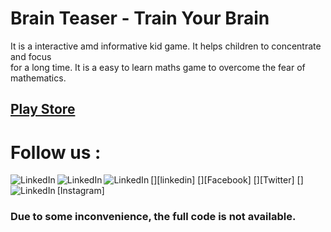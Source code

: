 # Brain Teaser - Train Your Brain
It is a interactive amd informative kid game. It helps children to concentrate and focus \
for a long time. It is a easy to learn maths game to overcome the fear of mathematics.

## [Play Store](https://play.google.com/store/apps/details?id=com.kodoshinobi.braintrainermaths)

# Follow us :
[<img align="left" alt="LinkedIn" src="https://cdn2.iconfinder.com/data/icons/social-media-2285/512/1_Linkedin_unofficial_colored_svg-512.png" />][linkedin]
[<img align="left" alt="LinkedIn" src="https://img.shields.io/badge/linkedin-%230077B5.svg?&style=for-the-badge&logo=linkedin&logoColor=white" />][Facebook]
[<img align="left" alt="LinkedIn" src="https://img.shields.io/badge/linkedin-%230077B5.svg?&style=for-the-badge&logo=linkedin&logoColor=white" />][Twitter]
[<img align="left" alt="LinkedIn" src="https://img.shields.io/badge/linkedin-%230077B5.svg?&style=for-the-badge&logo=linkedin&logoColor=white" />][Instagram]

### Due to some inconvenience, the full code is not available.
